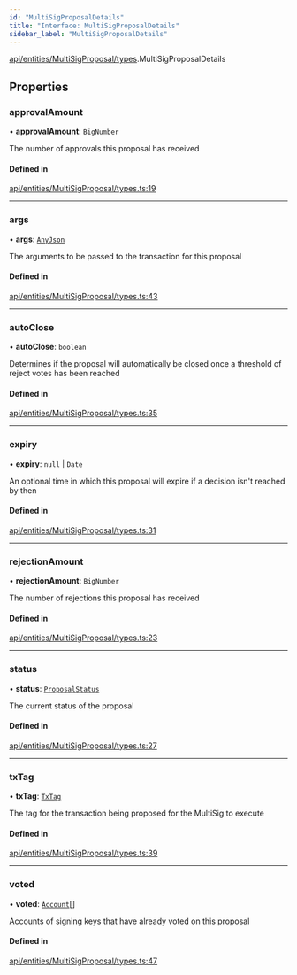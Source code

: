 ```yaml
---
id: "MultiSigProposalDetails"
title: "Interface: MultiSigProposalDetails"
sidebar_label: "MultiSigProposalDetails"
---
```


[api/entities/MultiSigProposal/types](../../../../../../modules/API/Entities/MultiSigProposal/Types/Types.md).MultiSigProposalDetails

## Properties

### approvalAmount

• **approvalAmount**: `BigNumber`

The number of approvals this proposal has received

#### Defined in

[api/entities/MultiSigProposal/types.ts:19](https://github.com/PolymeshAssociation/polymesh-sdk/blob/968f8d70c/src/api/entities/MultiSigProposal/types.ts#L19)

___

### args

• **args**: [`AnyJson`](../../../../../../modules/Types/Types.md#anyjson)

The arguments to be passed to the transaction for this proposal

#### Defined in

[api/entities/MultiSigProposal/types.ts:43](https://github.com/PolymeshAssociation/polymesh-sdk/blob/968f8d70c/src/api/entities/MultiSigProposal/types.ts#L43)

___

### autoClose

• **autoClose**: `boolean`

Determines if the proposal will automatically be closed once a threshold of reject votes has been reached

#### Defined in

[api/entities/MultiSigProposal/types.ts:35](https://github.com/PolymeshAssociation/polymesh-sdk/blob/968f8d70c/src/api/entities/MultiSigProposal/types.ts#L35)

___

### expiry

• **expiry**: ``null`` \| `Date`

An optional time in which this proposal will expire if a decision isn't reached by then

#### Defined in

[api/entities/MultiSigProposal/types.ts:31](https://github.com/PolymeshAssociation/polymesh-sdk/blob/968f8d70c/src/api/entities/MultiSigProposal/types.ts#L31)

___

### rejectionAmount

• **rejectionAmount**: `BigNumber`

The number of rejections this proposal has received

#### Defined in

[api/entities/MultiSigProposal/types.ts:23](https://github.com/PolymeshAssociation/polymesh-sdk/blob/968f8d70c/src/api/entities/MultiSigProposal/types.ts#L23)

___

### status

• **status**: [`ProposalStatus`](../../../../../../enums/API/Entities/MultiSigProposal/Types/ProposalStatus/ProposalStatus.md)

The current status of the proposal

#### Defined in

[api/entities/MultiSigProposal/types.ts:27](https://github.com/PolymeshAssociation/polymesh-sdk/blob/968f8d70c/src/api/entities/MultiSigProposal/types.ts#L27)

___

### txTag

• **txTag**: [`TxTag`](../../../../../../modules/Generated/Types/Types.md#txtag)

The tag for the transaction being proposed for the MultiSig to execute

#### Defined in

[api/entities/MultiSigProposal/types.ts:39](https://github.com/PolymeshAssociation/polymesh-sdk/blob/968f8d70c/src/api/entities/MultiSigProposal/types.ts#L39)

___

### voted

• **voted**: [`Account`](../../../../../../classes/API/Entities/Account/Account.md)[]

Accounts of signing keys that have already voted on this proposal

#### Defined in

[api/entities/MultiSigProposal/types.ts:47](https://github.com/PolymeshAssociation/polymesh-sdk/blob/968f8d70c/src/api/entities/MultiSigProposal/types.ts#L47)
